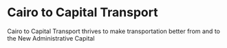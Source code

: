 # Cairo to Capital Transport
Cairo to Capital Transport thrives to make transportation better from and to the New Administrative Capital
